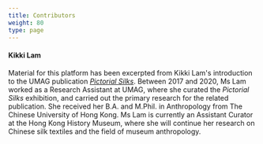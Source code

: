 ```yaml
---
title: Contributors
weight: 80
type: page
---
```



#### Kikki Lam
Material for this platform has been excerpted from Kikki Lam's introduction to the UMAG publication [*Pictorial Silks*](https://hkupress.hku.hk/pro/1830.php). Between 2017 and 2020, Ms Lam worked as a Research Assistant at UMAG, where she curated the *Pictorial Silks* exhibition, and carried out the primary research for the related publication. She received her B.A. and M.Phil. in Anthropology from The Chinese University of Hong Kong. Ms Lam is currently an Assistant Curator at the Hong Kong History Museum, where she will continue her research on Chinese silk textiles and the field of museum anthropology.
